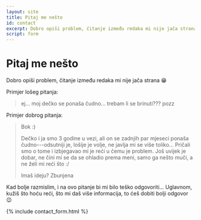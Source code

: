 ```yaml
---
layout: site
title: Pitaj me nešto
id: contact
excerpt: Dobro opiši problem, čitanje između redaka mi nije jača strana :D
script: form
---
```


# Pitaj me nešto

Dobro opiši problem, čitanje između redaka mi nije jača strana :grin:

Primjer lošeg pitanja:

> ej... moj dečko se ponaša čudno... trebam li se brinuti??? pozz

Primjer dobrog pitanja:

> Bok :)
>
> Dečko i ja smo 3 godine u vezi, ali on se zadnjih par mjeseci ponaša čudno---odsutniji je, lošije je volje, ne javlja mi se više toliko... Pričali smo o tome i izbjegavao mi je reći u čemu je problem. Još uvijek je dobar, ne čini mi se da se ohladio prema meni, samo ga nešto muči, a ne želi mi reći što :/
>
> Imaš ideju? Zbunjena

Kad bolje razmislim, i na ovo pitanje bi mi bilo teško odgovoriti... Uglavnom, kužiš što hoću reći, što mi daš više informacija, to ćeš dobiti bolji odgovor :wink:

{% include contact_form.html %}
